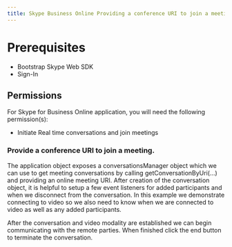 ```yaml
---
title: Skype Business Online Providing a conference URI to join a meeting 
---
```

# Prerequisites
- Bootstrap Skype Web SDK
- Sign-In

## Permissions

For Skype for Business Online application, you will need the following permission(s):
- Initiate Real time conversations and join meetings

### Provide a conference URI to join a meeting.
        
The application object exposes a conversationsManager object which we can use to get meeting conversations by calling getConversationByUri(...) and providing an online meeting URI.  After creation of the conversation object, it is helpful to setup a few event listeners for added participants and when we disconnect from the conversation.  In this example we demonstrate connecting to video so we also need to know when we are connected to video as well as any added participants.

After the conversation and video modality are established we can begin communicating with the remote parties.  When finished click the end button to terminate the conversation.